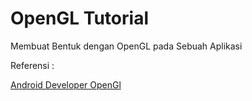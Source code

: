 # OpenGL Tutorial

Membuat Bentuk dengan OpenGL pada Sebuah Aplikasi 

Referensi :

[Android Developer OpenGl](https://developer.android.com/training/graphics/opengl)